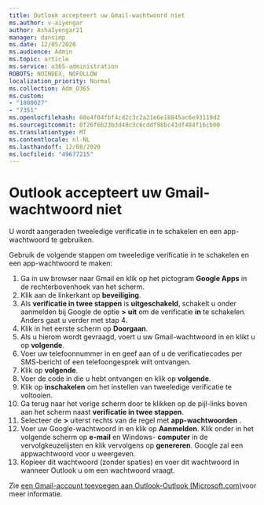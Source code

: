 ```yaml
---
title: Outlook accepteert uw Gmail-wachtwoord niet
ms.author: v-aiyengar
author: AshaIyengar21
manager: dansimp
ms.date: 12/05/2020
ms.audience: Admin
ms.topic: article
ms.service: o365-administration
ROBOTS: NOINDEX, NOFOLLOW
localization_priority: Normal
ms.collection: Adm_O365
ms.custom:
- "1800027"
- "7351"
ms.openlocfilehash: 60e4f04fbf4cd2c3c2a21e6e18845ac6e93119d2
ms.sourcegitcommit: 0f26f6b23b3d48c3c6cddf98bc41df484f16cb00
ms.translationtype: MT
ms.contentlocale: nl-NL
ms.lasthandoff: 12/08/2020
ms.locfileid: "49677215"
---
```

# <a name="outlook-wont-accept-your-gmail-password"></a>Outlook accepteert uw Gmail-wachtwoord niet

U wordt aangeraden tweeledige verificatie in te schakelen en een app-wachtwoord te gebruiken.

Gebruik de volgende stappen om tweeledige verificatie in te schakelen en een app-wachtwoord te maken:

1. Ga in uw browser naar Gmail en klik op het pictogram **Google Apps** in de rechterbovenhoek van het scherm.
1. Klik aan de linkerkant op **beveiliging**.
1. Als **verificatie in twee stappen** is **uitgeschakeld**, schakelt u onder aanmelden bij Google de optie **>** **uit** om de verificatie **in** te schakelen. Anders gaat u verder met stap 4.
1. Klik in het eerste scherm op **Doorgaan**.
1. Als u hierom wordt gevraagd, voert u uw Gmail-wachtwoord in en klikt u op **volgende**.
1. Voer uw telefoonnummer in en geef aan of u de verificatiecodes per SMS-bericht of een telefoongesprek wilt ontvangen.
1. Klik op **volgende**.
1. Voer de code in die u hebt ontvangen en klik op **volgende**.
1. Klik op **inschakelen** om het instellen van tweeledige verificatie te voltooien.
1. Ga terug naar het vorige scherm door te klikken op de pijl-links boven aan het scherm naast **verificatie in twee stappen**.
1. Selecteer de **>** uiterst rechts van de regel met **app-wachtwoorden** .
1. Voer uw Google-wachtwoord in en klik op **Aanmelden**. Klik onder in het volgende scherm op **e-mail** en Windows- **computer** in de vervolgkeuzelijsten en klik vervolgens op **genereren**.
Google zal een appwachtwoord voor u weergeven. 
13. Kopieer dit wachtwoord (zonder spaties) en voer dit wachtwoord in wanneer Outlook u om een wachtwoord vraagt.

Zie [een Gmail-account toevoegen aan Outlook-Outlook (Microsoft.com)](https://support.microsoft.com/office/add-a-gmail-account-to-outlook-70191667-9c52-4581-990e-e30318c2c081)voor meer informatie.
